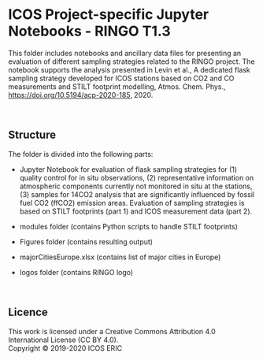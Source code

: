 # ICOS Project-specific Jupyter Notebooks - RINGO T1.3
This folder includes notebooks and ancillary data files for presenting an evaluation of different sampling strategies related to the RINGO project. The notebook supports the analysis presented in Levin et al., A dedicated flask sampling strategy developed for ICOS stations based on CO2 and CO measurements and STILT footprint modelling, Atmos. Chem. Phys., https://doi.org/10.5194/acp-2020-185, 2020.

<br>

## Structure
The folder is divided into the following parts:

* Jupyter Notebook for evaluation of flask sampling strategies for (1) quality control for in situ observations, (2) representative information on atmospheric components currently not monitored in situ at the stations, (3) samples for 14CO2 analysis that are significantly influenced by fossil fuel CO2 (ffCO2) emission areas. Evaluation of sampling strategies is based on STILT footprints (part 1) and ICOS measurement data (part 2). 

* modules folder (contains Python scripts to handle STILT footprints)
* Figures folder (contains resulting output)
* majorCitiesEurope.xlsx (contains list of major cities in Europe)
* logos folder (contains RINGO logo)

<br>

## Licence
This work is licensed under a Creative Commons Attribution 4.0 International License (CC BY 4.0). <br>
Copyright © 2019-2020 ICOS ERIC
